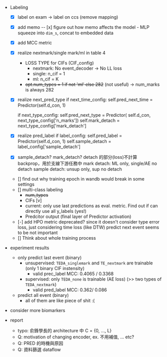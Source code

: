 
* Labeling
    - [x] label on exam -> label on ccs (remove mapping)
    - [x] add memo
        -- [x] figure out how memo affects the model - MLP squeeze into `dim_s`, concat to embedded data
    - [x] add MCC metric
    - [x] realize nextmark/single mark/ml in table 4
        * LOSS TYPE for CIFs (CIF_config)
            - nextmark: No event_decoder -> No LL loss
            - single: n_cif = 1
            - ml: n_cif = K
        * ~~opt.num_types = 1 if not 'ml' else 282~~ (not useful) -> num_marks is always 282
    - [x] realize next_pred_type
        if next_time_config:
            self.pred_next_time = Predictor(self.d_con, 1)

        if next_type_config:
            self.pred_next_type = Predictor(
                self.d_con, next_type_config['n_marks'])
            self.mark_detach = next_type_config['mark_detach']
    - [x] realize pred_label
        if label_config:
            self.pred_label = Predictor(self.d_con, 1)
            self.sample_detach = label_config['sample_detach']
    - [x] sample_detach? mark_detach? 
        detach 的部分(loss)不計算 backprop，用於支線下游任務中
        mark detach: ML only, single/AE no detach
        sample detach: unsup only, sup no detach
    - [] find out why training epoch in wandb would break in some settings
    - [] multi-class labeling
        - ~~num_types~~
        - CIFs [v]
        - current: only use last predictions as eval. metric. Find out if can directly use all y_labels (yes!)
        - Predcitor output (final layer of Predictor activation) 
    - [-] add HPO metric
        deprecated? since it doesn't consider type error loss, just considering time loss (like DTW)
        predict next event seems to be not important
    - [] Think about whole training process


* experiment results
    - only predict last event (binary)
        - unsupervised: `TEDA_singlemark` and `TE_nextmark` are trainable (only 1 binary CIF instensity) 
            * valid prec_label MCC: 0.4065 / 0.3368
        - supervised: only `TEDA_none` is trainable (AE loss) (>> two types of `TEDA_nextmark`)
            * valid pred_label MCC: 0.362/ 0.086
    - predict all event (binary)
        - all of them are like piece of shit :(

* consider more biomarkers

* report
    - typo: 俞鋒學長的 architecture 中 C = {0, ..., L}
    - Q: motivation of changing encoder, ex. 不用補值, ... etc?
    - Q: PRED 的時機與原因
    - Q: 資料篩選 dataflow